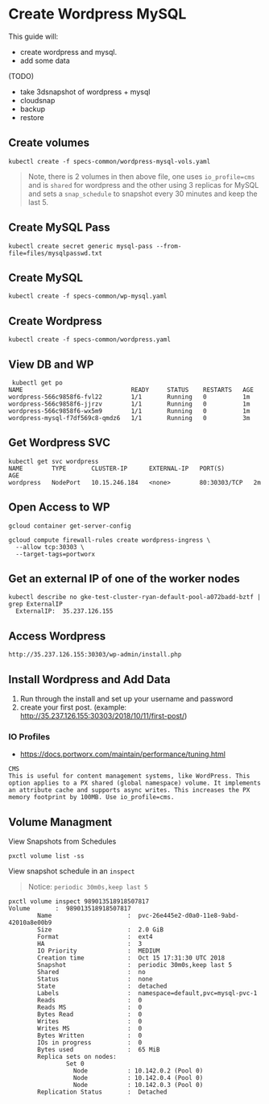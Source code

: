 # Create Wordpress MySQL

This guide will: 

- create wordpress and mysql.
- add some data

(TODO)
- take 3dsnapshot of wordpress + mysql
- cloudsnap
- backup
- restore

## Create volumes

`kubectl create -f specs-common/wordpress-mysql-vols.yaml`

> Note, there is 2 volumes in then above file, one uses `io_profile=cms` and is `shared` for wordpress and the other using 3 replicas for MySQL and sets a `snap_schedule` to snapshot every 30 minutes and keep the last 5.

## Create MySQL Pass

`kubectl create secret generic mysql-pass --from-file=files/mysqlpasswd.txt`

## Create MySQL

`kubectl create -f specs-common/wp-mysql.yaml`

## Create Wordpress

`kubectl create -f specs-common/wordpress.yaml`

## View DB and WP

```
 kubectl get po
NAME                              READY     STATUS    RESTARTS   AGE
wordpress-566c9858f6-fvl22        1/1       Running   0          1m
wordpress-566c9858f6-jjrzv        1/1       Running   0          1m
wordpress-566c9858f6-wx5m9        1/1       Running   0          1m
wordpress-mysql-f7df569c8-qmdz6   1/1       Running   0          3m
```

## Get Wordpress SVC
```
kubectl get svc wordpress
NAME        TYPE       CLUSTER-IP      EXTERNAL-IP   PORT(S)        AGE
wordpress   NodePort   10.15.246.184   <none>        80:30303/TCP   2m
```

## Open Access to WP

```
gcloud container get-server-config

gcloud compute firewall-rules create wordpress-ingress \
  --allow tcp:30303 \
  --target-tags=portworx
```

## Get an external IP of one of the worker nodes
```
kubectl describe no gke-test-cluster-ryan-default-pool-a072badd-bztf | grep ExternalIP
  ExternalIP:  35.237.126.155
```

## Access Wordpress
```
http://35.237.126.155:30303/wp-admin/install.php
```

## Install Wordpress and Add Data

1. Run through the install and set up your username and password
2. create your first post. (example: http://35.237.126.155:30303/2018/10/11/first-post/)


### IO Profiles
- https://docs.portworx.com/maintain/performance/tuning.html

```
CMS
This is useful for content management systems, like WordPress. This option applies to a PX shared (global namespace) volume. It implements an attribute cache and supports async writes. This increases the PX memory footprint by 100MB. Use io_profile=cms.
```


## Volume Managment

View Snapshots from Schedules

`pxctl volume list -ss`

View snapshot schedule in an `inspect`

> Notice: `periodic 30m0s,keep last 5`

```
pxctl volume inspect 989013518918507817
Volume       :  989013518918507817
        Name                     :  pvc-26e445e2-d0a0-11e8-9abd-42010a8e00b9
        Size                     :  2.0 GiB
        Format                   :  ext4
        HA                       :  3
        IO Priority              :  MEDIUM
        Creation time            :  Oct 15 17:31:30 UTC 2018
        Snapshot                 :  periodic 30m0s,keep last 5
        Shared                   :  no
        Status                   :  none
        State                    :  detached
        Labels                   :  namespace=default,pvc=mysql-pvc-1
        Reads                    :  0
        Reads MS                 :  0
        Bytes Read               :  0
        Writes                   :  0
        Writes MS                :  0
        Bytes Written            :  0
        IOs in progress          :  0
        Bytes used               :  65 MiB
        Replica sets on nodes:
                Set 0
                  Node           : 10.142.0.2 (Pool 0)
                  Node           : 10.142.0.4 (Pool 0)
                  Node           : 10.142.0.3 (Pool 0)
        Replication Status       :  Detached
```
